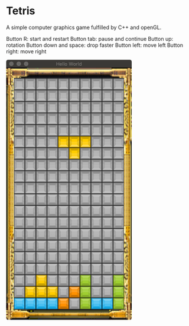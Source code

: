 # Tetris

A simple computer graphics game fulfilled by C++ and openGL.

Button R: start and restart
Button tab: pause and continue
Button up: rotation
Button down and space: drop faster
Button left: move left
Button right: move right

![alt text](2.png)
